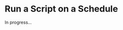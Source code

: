 <meta url="https://github.com/johnlindquist/kit/discussions/806">
<meta id="D_kwDOEu7MBc4AP9Tc">
<meta title="Run a Script on a Schedule">
<meta section="Script Options">
<meta i="1">    
<meta path="docs/run-a-script-on-a-schedule">    

# Run a Script on a Schedule  

In progress...